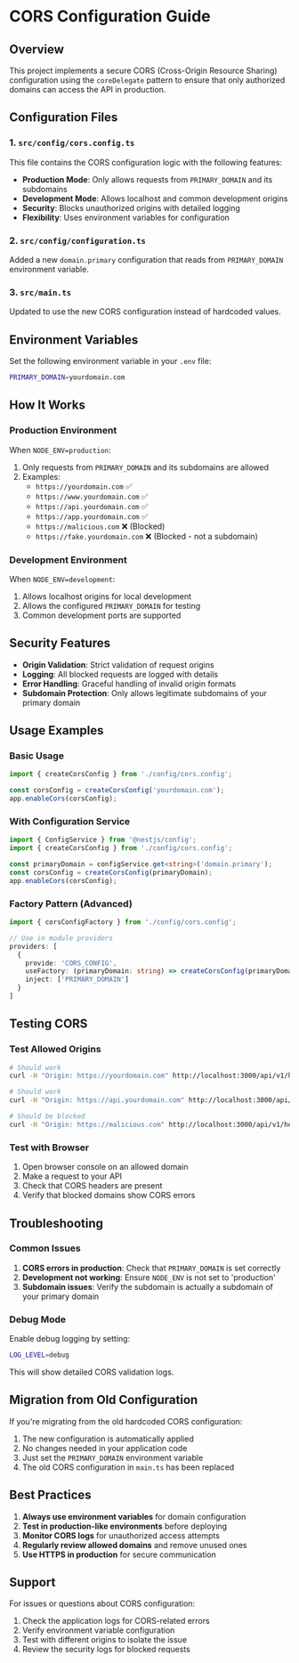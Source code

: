 # CORS Configuration Guide

## Overview

This project implements a secure CORS (Cross-Origin Resource Sharing) configuration using the `coreDelegate` pattern to ensure that only authorized domains can access the API in production.

## Configuration Files

### 1. `src/config/cors.config.ts`

This file contains the CORS configuration logic with the following features:

- **Production Mode**: Only allows requests from `PRIMARY_DOMAIN` and its subdomains
- **Development Mode**: Allows localhost and common development origins
- **Security**: Blocks unauthorized origins with detailed logging
- **Flexibility**: Uses environment variables for configuration

### 2. `src/config/configuration.ts`

Added a new `domain.primary` configuration that reads from `PRIMARY_DOMAIN` environment variable.

### 3. `src/main.ts`

Updated to use the new CORS configuration instead of hardcoded values.

## Environment Variables

Set the following environment variable in your `.env` file:

```bash
PRIMARY_DOMAIN=yourdomain.com
```

## How It Works

### Production Environment

When `NODE_ENV=production`:

1. Only requests from `PRIMARY_DOMAIN` and its subdomains are allowed
2. Examples:
   - `https://yourdomain.com` ✅
   - `https://www.yourdomain.com` ✅
   - `https://api.yourdomain.com` ✅
   - `https://app.yourdomain.com` ✅
   - `https://malicious.com` ❌ (Blocked)
   - `https://fake.yourdomain.com` ❌ (Blocked - not a subdomain)

### Development Environment

When `NODE_ENV=development`:

1. Allows localhost origins for local development
2. Allows the configured `PRIMARY_DOMAIN` for testing
3. Common development ports are supported

## Security Features

- **Origin Validation**: Strict validation of request origins
- **Logging**: All blocked requests are logged with details
- **Error Handling**: Graceful handling of invalid origin formats
- **Subdomain Protection**: Only allows legitimate subdomains of your primary domain

## Usage Examples

### Basic Usage

```typescript
import { createCorsConfig } from './config/cors.config';

const corsConfig = createCorsConfig('yourdomain.com');
app.enableCors(corsConfig);
```

### With Configuration Service

```typescript
import { ConfigService } from '@nestjs/config';
import { createCorsConfig } from './config/cors.config';

const primaryDomain = configService.get<string>('domain.primary');
const corsConfig = createCorsConfig(primaryDomain);
app.enableCors(corsConfig);
```

### Factory Pattern (Advanced)

```typescript
import { corsConfigFactory } from './config/cors.config';

// Use in module providers
providers: [
  {
    provide: 'CORS_CONFIG',
    useFactory: (primaryDomain: string) => createCorsConfig(primaryDomain),
    inject: ['PRIMARY_DOMAIN']
  }
]
```

## Testing CORS

### Test Allowed Origins

```bash
# Should work
curl -H "Origin: https://yourdomain.com" http://localhost:3000/api/v1/health

# Should work
curl -H "Origin: https://api.yourdomain.com" http://localhost:3000/api/v1/health

# Should be blocked
curl -H "Origin: https://malicious.com" http://localhost:3000/api/v1/health
```

### Test with Browser

1. Open browser console on an allowed domain
2. Make a request to your API
3. Check that CORS headers are present
4. Verify that blocked domains show CORS errors

## Troubleshooting

### Common Issues

1. **CORS errors in production**: Check that `PRIMARY_DOMAIN` is set correctly
2. **Development not working**: Ensure `NODE_ENV` is not set to 'production'
3. **Subdomain issues**: Verify the subdomain is actually a subdomain of your primary domain

### Debug Mode

Enable debug logging by setting:

```bash
LOG_LEVEL=debug
```

This will show detailed CORS validation logs.

## Migration from Old Configuration

If you're migrating from the old hardcoded CORS configuration:

1. The new configuration is automatically applied
2. No changes needed in your application code
3. Just set the `PRIMARY_DOMAIN` environment variable
4. The old CORS configuration in `main.ts` has been replaced

## Best Practices

1. **Always use environment variables** for domain configuration
2. **Test in production-like environments** before deploying
3. **Monitor CORS logs** for unauthorized access attempts
4. **Regularly review allowed domains** and remove unused ones
5. **Use HTTPS in production** for secure communication

## Support

For issues or questions about CORS configuration:

1. Check the application logs for CORS-related errors
2. Verify environment variable configuration
3. Test with different origins to isolate the issue
4. Review the security logs for blocked requests
